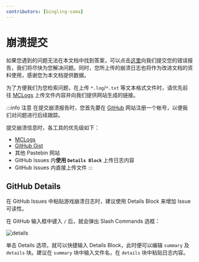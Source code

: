 ```yaml
---
contributors: [bingling-sama]
---
```


# 崩溃提交

如果您遇到的问题无法在本文档中找到答案，可以点击[这里](https://github.com/GlobeMC/crashmc.com/issues/new/choose)向我们提交您的错误报告，我们将尽快为您解决问题。同时，您所上传的崩溃日志也将作为改进文档的资料使用，感谢您为本文档提供数据。

为了方便我们为您检索问题，在上传 `*.log`/`*.txt` 等文本格式文件时，请优先前往 [MCLogs](https://mclo.gs) 上传文件内容并向我们提供网站生成的链接。

:::info 注意
在提交崩溃报告时，您首先要在 [GitHub](https://github.com) 网站注册一个帐号，以便我们对问题进行后续跟踪。

提交崩溃信息时，各工具的优先级如下：

- [MCLogs](https://mclo.gs)
- [GitHub Gist](https://gist.github.com)
- 其他 Pastebin 网站
- GitHub Issues 内**使用 `Details Block`** 上传日志内容
- GitHub Issues 内直接上传文件
:::

## GitHub Details

在 GitHub Issues 中粘贴游戏崩溃日志时，建议使用 Details Block 来增加 Issue 可读性。

在 GitHub 输入框中键入 `/` 后，就会弹出 Slash Commands 选框：

![details](https://cdn.crashmc.com/https://github.com/GlobeMC/CrashMC_Pics/raw/main/contribute/details-block.jpg)

单击 Details 选项，就可以快捷输入 Details Block，此时便可以编辑 `summary` 及 `details` 块。建议在 `summary` 块中输入文件名，在 `details` 块中粘贴日志内容。
